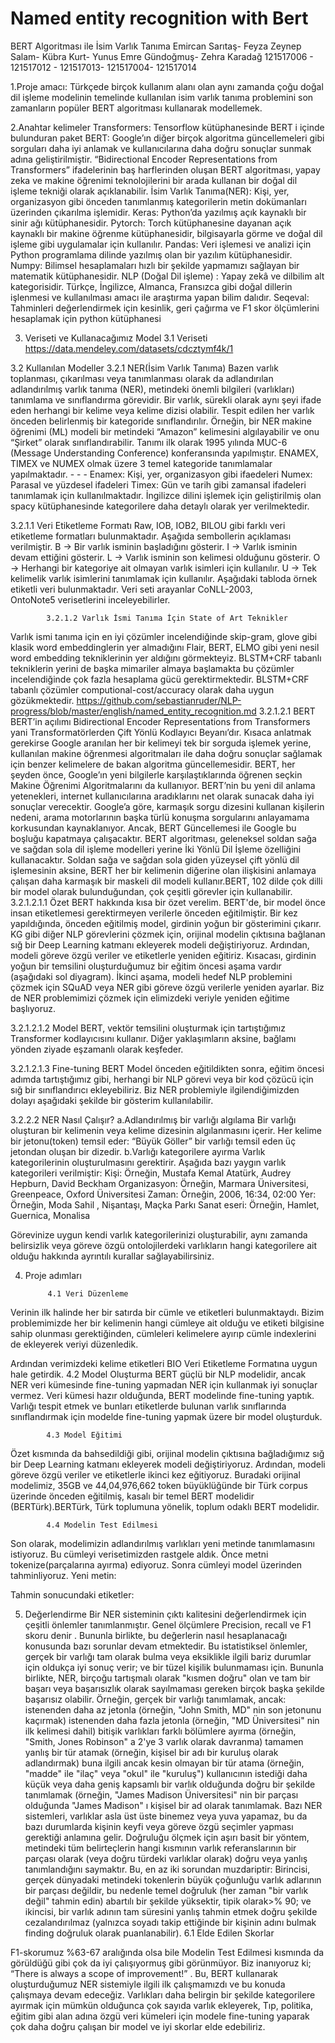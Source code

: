 # Named entity recognition with Bert

BERT Algoritması ile İsim Varlık Tanıma
Emircan Sarıtaş- Feyza Zeynep Salam- Kübra Kurt- Yunus Emre Gündoğmuş- Zehra Karadağ
121517006 - 121517012 - 121517013- 121517004- 121517014

1.Proje amacı: Türkçede birçok kullanım alanı olan aynı zamanda çoğu doğal dil işleme modelinin temelinde kullanılan isim varlık tanıma problemini son zamanların popüler  BERT algoritması kullanarak modellemek.

2.Anahtar kelimeler
Transformers: Tensorflow kütüphanesinde BERT i içinde bulunduran paket
BERT: Google’ın diğer birçok algoritma güncellemeleri gibi sorguları daha iyi anlamak ve kullanıcılarına daha doğru sonuçlar sunmak adına geliştirilmiştir. “Bidirectional Encoder Representations from Transformers” ifadelerinin baş harflerinden oluşan BERT algoritması, yapay zeka ve makine öğrenimi teknolojilerini bir arada kullanan bir doğal dil işleme tekniği olarak açıklanabilir.
İsim Varlık Tanıma(NER): Kişi, yer, organizasyon gibi önceden tanımlanmış kategorilerin metin dokümanları üzerinden çıkarılma işlemidir.
Keras: Python’da yazılmış açık kaynaklı bir sinir ağı kütüphanesidir. 
Pytorch: Torch kütüphanesine dayanan açık kaynaklı bir makine öğrenme kütüphanesidir, bilgisayarla görme ve doğal dil işleme gibi uygulamalar için kullanılır.
Pandas: Veri işlemesi ve analizi için Python programlama dilinde yazılmış olan bir yazılım kütüphanesidir.
Numpy: Bilimsel hesaplamaları hızlı bir şekilde yapmamızı sağlayan bir matematik kütüphanesidir.
NLP (Doğal Dil işleme) : Yapay zekâ ve dilbilim alt kategorisidir. Türkçe, İngilizce, Almanca, Fransızca gibi doğal dillerin işlenmesi ve kullanılması amacı ile araştırma yapan bilim dalıdır.
Seqeval: Tahminleri değerlendirmek için kesinlik, geri çağırma ve F1 skor ölçümlerini hesaplamak için python kütüphanesi

3. Veriseti ve Kullanacağımız Model
     3.1 Veriseti
  https://data.mendeley.com/datasets/cdcztymf4k/1   

3.2 Kullanılan Modeller
             3.2.1 NER(İsim Varlık Tanıma)
Bazen varlık toplanması, çıkarılması veya tanımlanması olarak da adlandırılan adlandırılmış   varlık tanıma (NER), metindeki önemli bilgileri (varlıkları) tanımlama ve sınıflandırma görevidir. Bir varlık, sürekli olarak aynı şeyi ifade eden herhangi bir kelime veya kelime dizisi olabilir. Tespit edilen her varlık önceden belirlenmiş bir kategoride sınıflandırılır. Örneğin, bir NER makine öğrenimi (ML) modeli bir metindeki “Amazon” kelimesini algılayabilir ve onu “Şirket” olarak sınıflandırabilir.
Tanımı ilk olarak 1995 yılında MUC-6 (Message Understanding Conference) konferansında yapılmıştır. ENAMEX, TIMEX ve NUMEX olmak üzere 3 temel kategoride tanımlamalar yapılmaktadır.                                                                                                                                   - - - Enamex: Kişi, yer, organizasyon gibi ifaedeleri                                                                                   Numex: Parasal ve yüzdesel ifadeleri                                                                                                Timex: Gün ve tarih gibi zamansal ifadeleri tanımlamak için kullanılmaktadır.                                 İngilizce dilini işlemek için geliştirilmiş olan spacy kütüphanesinde kategorilere daha detaylı olarak yer verilmektedir.

3.2.1.1 Veri Etiketleme Formatı
Raw, IOB, IOB2, BILOU gibi farklı veri etiketleme formatları bulunmaktadır. Aşağıda 
sembollerin açıklaması verilmiştir.
B → Bir varlık isminin başladığını gösterir.
I → Varlık isminin devam ettiğini gösterir.
L → Varlık isminin son kelimesi olduğunu gösterir.
O → Herhangi bir kategoriye ait olmayan varlık isimleri için kullanılır.
U → Tek kelimelik varlık isimlerini tanımlamak için kullanılır.
Aşağıdaki tabloda örnek etiketli veri bulunmaktadır. Veri seti arayanlar CoNLL-2003,     
OntoNote5 verisetlerini inceleyebilirler.

            3.2.1.2 Varlık İsmi Tanıma İçin State of Art Teknikler
Varlık ismi tanıma için en iyi çözümler incelendiğinde skip-gram, glove gibi klasik word embeddinglerin yer almadığını Flair, BERT, ELMO gibi yeni nesil word embedding tekniklerinin yer aldığını görmekteyiz. BLSTM+CRF tabanlı tekniklerin yerini de başka mimariler almaya başlamakta bu çözümler incelendiğinde çok fazla hesaplama gücü gerektirmektedir. BLSTM+CRF tabanlı çözümler computional-cost/accuracy olarak daha uygun gözükmektedir.
https://github.com/sebastianruder/NLP-progress/blob/master/english/named_entity_recognition.md
3.2.1.2.1 BERT
BERT’in açılımı Bidirectional Encoder Representations from Transformers yani Transformatörlerden Çift Yönlü Kodlayıcı Beyanı’dır.  Kısaca anlatmak gerekirse Google aranılan her bir kelimeyi tek bir sorguda işlemek yerine, kullanılan makine öğrenmesi algoritmaları ile daha doğru sonuçlar sağlamak için benzer kelimelere de bakan algoritma güncellemesidir.
BERT, her şeyden önce, Google’ın yeni bilgilerle karşılaştıklarında öğrenen seçkin Makine Öğrenimi Algoritmalarını da kullanıyor.
 BERT’nin bu yeni dil anlama yetenekleri, internet kullanıcılarına aradıklarını net olarak sunacak daha iyi sonuçlar verecektir.
Google’a göre, karmaşık sorgu dizesini kullanan kişilerin nedeni, arama motorlarının başka türlü konuşma sorgularını anlayamama korkusundan kaynaklanıyor. Ancak, BERT Güncellemesi ile Google bu boşluğu kapatmaya çalışacaktır. 
BERT algoritması, geleneksel soldan sağa ve sağdan sola dil işleme modelleri yerine İki Yönlü Dil İşleme özelliğini kullanacaktır. Soldan sağa ve sağdan sola giden yüzeysel çift yönlü dil işlemesinin aksine, BERT her bir kelimenin diğerine olan ilişkisini anlamaya çalışan daha karmaşık bir maskeli dil modeli kullanır.BERT, 102 dilde çok dilli bir model olarak bulunduğundan, çok çeşitli görevler için kullanabilir.
3.2.1.2.1.1 Özet 
BERT hakkında kısa bir özet verelim. BERT'de, bir model önce insan etiketlemesi  gerektirmeyen verilerle önceden eğitilmiştir. Bir kez yapıldığında, önceden eğitilmiş model, girdinin yoğun bir gösterimini çıkarır. KG gibi diğer NLP görevlerini çözmek için, orijinal modelin çıktısına bağlanan sığ bir Deep Learning katmanı ekleyerek modeli değiştiriyoruz. Ardından, modeli göreve özgü veriler ve etiketlerle yeniden eğitiriz.
Kısacası, girdinin yoğun bir temsilini oluşturduğumuz bir eğitim öncesi aşama vardır (aşağıdaki sol diyagram). İkinci aşama, modeli hedef NLP problemini çözmek için SQuAD veya NER gibi göreve özgü verilerle yeniden ayarlar. Biz de NER problemimizi çözmek için elimizdeki veriyle yeniden eğitime başlıyoruz.


3.2.1.2.1.2 Model 
BERT, vektör temsilini oluşturmak için tartıştığımız Transformer kodlayıcısını kullanır. Diğer yaklaşımların aksine, bağlamı yönden ziyade eşzamanlı olarak keşfeder.

3.2.1.2.1.3 Fine-tuning BERT
Model önceden eğitildikten sonra, eğitim öncesi adımda tartıştığımız gibi, herhangi bir NLP görevi veya bir kod çözücü için sığ bir sınıflandırıcı ekleyebiliriz. Biz NER problemiyle ilgilendiğimizden dolayı aşağıdaki şekilde bir gösterim kullanılabilir.


3.2.2.2 NER Nasıl Çalışır?
a.Adlandırılmış bir varlığı algılama
Bir varlığı oluşturan bir kelimenin veya kelime dizesinin algılanmasını içerir. Her kelime bir 
jetonu(token) temsil eder: “Büyük Göller” bir varlığı temsil eden üç jetondan oluşan bir 
dizedir.
b.Varlığı kategorilere ayırma
Varlık kategorilerinin oluşturulmasını gerektirir. Aşağıda bazı yaygın varlık kategorileri verilmiştir:
Kişi:   Örneğin, Mustafa Kemal Atatürk, Audrey Hepburn, David Beckham
Organizasyon: Örneğin, Marmara Üniversitesi, Greenpeace, Oxford Üniversitesi
Zaman: Örneğin, 2006, 16:34, 02:00
Yer: Örneğin, Moda Sahil , Nişantaşı, Maçka Parkı
Sanat eseri: Örneğin, Hamlet, Guernica, Monalisa
 
Görevinize uygun kendi varlık kategorilerinizi oluşturabilir, aynı zamanda belirsizlik veya göreve özgü ontolojilerdeki varlıkların hangi kategorilere ait olduğu hakkında ayrıntılı kurallar sağlayabilirsiniz.

4. Proje adımları

            4.1 Veri Düzenleme
Verinin ilk halinde her bir satırda bir cümle ve etiketleri bulunmaktaydı. Bizim problemimizde her bir kelimenin hangi cümleye ait olduğu ve etiketi bilgisine sahip olunması gerektiğinden, cümleleri kelimelere ayırıp cümle indexlerini de ekleyerek veriyi düzenledik.


Ardından verimizdeki kelime etiketleri BIO Veri Etiketleme Formatına uygun hale getirdik.
            4.2 Model Oluşturma
BERT güçlü bir NLP modelidir, ancak NER veri kümesinde fine-tuning  yapmadan NER için kullanmak iyi sonuçlar vermez. Veri kümesi hazır olduğunda, BERT modelinde fine-tuning yaptık.
Varlığı tespit etmek ve bunları etiketlerde bulunan varlık sınıflarında sınıflandırmak için modelde fine-tuning yapmak üzere bir model oluşturduk.

            4.3 Model Eğitimi
Özet kısmında da bahsedildiği gibi, orijinal modelin çıktısına bağladığımız  sığ bir Deep Learning katmanı ekleyerek modeli değiştiriyoruz. Ardından, modeli göreve özgü veriler ve etiketlerle ikinci kez eğitiyoruz. Buradaki orijinal modelimiz, 35GB ve 44,04,976,662 token büyüklüğünde bir Türk corpus üzerinde önceden eğitilmiş, kasalı bir temel BERT modelidir (BERTürk).BERTürk, Türk toplumuna yönelik, toplum odaklı BERT modelidir.


            4.4 Modelin Test Edilmesi
Son olarak, modelimizin adlandırılmış varlıkları yeni metinde tanımlamasını istiyoruz. Bu cümleyi   verisetimizden rastgele aldık. Önce metni tokenize(parçalarına ayırma) ediyoruz. Sonra cümleyi model üzerinden tahminliyoruz.
Yeni metin:

Tahmin sonucundaki etiketler:

5. Değerlendirme
Bir NER sisteminin çıktı kalitesini değerlendirmek için çeşitli önlemler tanımlanmıştır. Genel ölçümlere Precision, recall ve F1 skoru denir . Bununla birlikte, bu değerlerin nasıl hesaplanacağı konusunda bazı sorunlar devam etmektedir.
Bu istatistiksel önlemler, gerçek bir varlığı tam olarak bulma veya eksiklikle ilgili bariz durumlar için oldukça iyi sonuç verir; ve bir tüzel kişilik bulunmaması için. Bununla birlikte, NER, birçoğu tartışmalı olarak "kısmen doğru" olan ve tam bir başarı veya başarısızlık olarak sayılmaması gereken birçok başka şekilde başarısız olabilir. Örneğin, gerçek bir varlığı tanımlamak, ancak:
istenenden daha az jetonla (örneğin, "John Smith, MD" nin son jetonunu kaçırmak)
istenenden daha fazla jetonla (örneğin, "MD Üniversitesi" nin ilk kelimesi dahil)
bitişik varlıkları farklı bölümlere ayırma (örneğin, "Smith, Jones Robinson" a 2'ye 3 varlık olarak davranma)
tamamen yanlış bir tür atamak (örneğin, kişisel bir adı bir kuruluş olarak adlandırmak)
buna ilgili ancak kesin olmayan bir tür atama (örneğin, "madde" ile "ilaç" veya "okul" ile "kuruluş")
kullanıcının istediği daha küçük veya daha geniş kapsamlı bir varlık olduğunda doğru bir şekilde tanımlamak (örneğin, "James Madison Üniversitesi" nin bir parçası olduğunda "James Madison" ı kişisel bir ad olarak tanımlamak. Bazı NER sistemleri, varlıklar asla üst üste binemez veya yuva yapamaz, bu da bazı durumlarda kişinin keyfi veya göreve özgü seçimler yapması gerektiği anlamına gelir.
Doğruluğu ölçmek için aşırı basit bir yöntem, metindeki tüm belirteçlerin hangi kısmının varlık referanslarının bir parçası olarak (veya doğru türdeki varlıklar olarak) doğru veya yanlış tanımlandığını saymaktır. Bu, en az iki sorundan muzdariptir: Birincisi, gerçek dünyadaki metindeki tokenlerin büyük çoğunluğu varlık adlarının bir parçası değildir, bu nedenle temel doğruluk (her zaman "bir varlık değil" tahmin edin) abartılı bir şekilde yüksektir, tipik olarak>% 90; ve ikincisi, bir varlık adının tam süresini yanlış tahmin etmek doğru şekilde cezalandırılmaz (yalnızca soyadı takip ettiğinde bir kişinin adını bulmak finding doğruluk olarak puanlanabilir).
            6.1 Elde Edilen Skorlar
            
F1-skorumuz %63-67 aralığında olsa bile Modelin Test Edilmesi kısmında da görüldüğü gibi çok da iyi çalışıyormuş gibi görünmüyor.
Biz inanıyoruz ki;
 “There is always a scope of improvement!” .
Bu, BERT kullanarak oluşturduğumuz NER sistemiyle ilgili ilk çalışmamızdı ve bu konuda çalışmaya devam edeceğiz.
Varlıkları daha belirgin bir şekilde kategorilere ayırmak için mümkün olduğunca çok sayıda varlık ekleyerek,
Tıp, politika, eğitim gibi alan adına özgü veri kümeleri için modele fine-tuning yaparak çok daha doğru çalışan bir model ve iyi skorlar elde edebiliriz.
